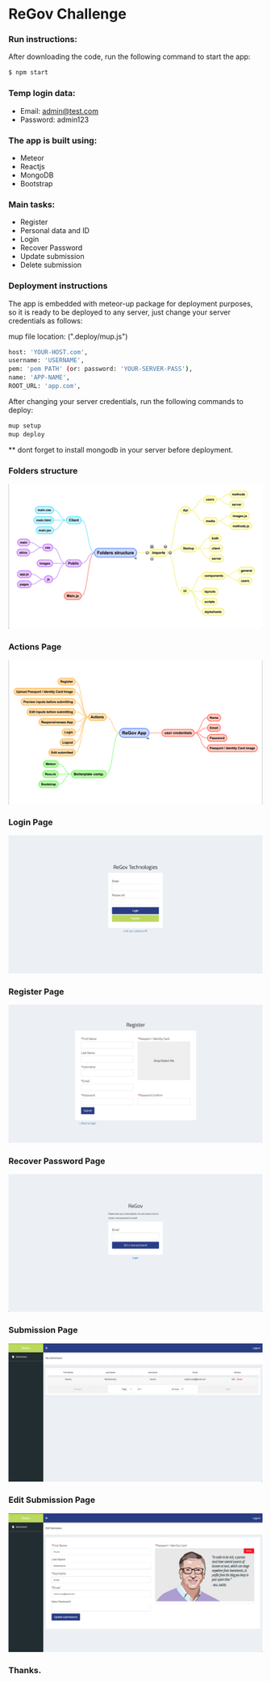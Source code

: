 # ReGov Challenge
 
### Run instructions:

After downloading the code, run the following command to start the app:

```sh
$ npm start
```

### Temp login data:

- Email: admin@test.com
- Password: admin123

### The app is built using:

- Meteor
- Reactjs
- MongoDB
- Bootstrap

### Main tasks:

- Register
- Personal data and ID
- Login
- Recover Password
- Update submission
- Delete submission


### Deployment instructions

The app is embedded with meteor-up package for deployment purposes, so it is ready to be deployed to any server, just change your server credentials as follows:

mup file location: (".deploy/mup.js")

```sh
host: 'YOUR-HOST.com',
username: 'USERNAME',
pem: 'pem PATH' (or: password: 'YOUR-SERVER-PASS'),
name: 'APP-NAME',
ROOT_URL: 'app.com',
```
After changing your server credentials, run the following commands to deploy:

```sh
mup setup
mup deploy
```
** dont forget to install mongodb in your server before deployment.



### Folders structure
![](https://raw.githubusercontent.com/osamaabdalla/ReGov/master/Screenshots/FoldersStructure.png)

### Actions Page
![](https://raw.githubusercontent.com/osamaabdalla/ReGov/master/Screenshots/Actions.png)

### Login Page
![](https://raw.githubusercontent.com/osamaabdalla/ReGov/master/Screenshots/Login.png)

### Register Page
![](https://raw.githubusercontent.com/osamaabdalla/ReGov/master/Screenshots/Register.png)

### Recover Password Page
![](https://raw.githubusercontent.com/osamaabdalla/ReGov/master/Screenshots/RecoverPassword.png)

### Submission Page
![](https://raw.githubusercontent.com/osamaabdalla/ReGov/master/Screenshots/Submission.png)

### Edit Submission Page
![](https://raw.githubusercontent.com/osamaabdalla/ReGov/master/Screenshots/EditSubmission.png)


### Thanks.
